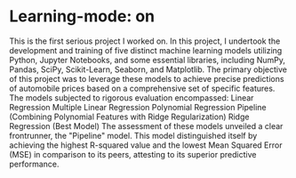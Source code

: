 # Learning-mode: on
This is the first serious project I worked on.
In this project, I undertook the development and training of five distinct machine learning models utilizing Python, Jupyter Notebooks, and some essential libraries, including NumPy, Pandas, SciPy, Scikit-Learn, Seaborn, and Matplotlib. 
The primary objective of this project was to leverage these models to achieve precise predictions of automobile prices based on a comprehensive set of specific features.
The models subjected to rigorous evaluation encompassed:
Linear Regression
Multiple Linear Regression
Polynomial Regression
Pipeline (Combining Polynomial Features with Ridge Regularization)
Ridge Regression (Best Model)
The assessment of these models unveiled a clear frontrunner, the "Pipeline" model. 
This model distinguished itself by achieving the highest R-squared value and the lowest Mean Squared Error (MSE) in comparison to its peers, attesting to its superior predictive performance.
